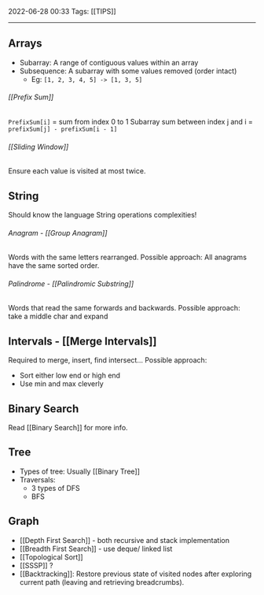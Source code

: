 2022-06-28 00:33
Tags: [[TIPS]] 
- - - - - - - - - - - - - - - - - - - - - - - - - - - - -   
## Arrays
- Subarray: A range of contiguous values within an array
- Subsequence: A subarray with some values removed (order intact)
	- Eg: `[1, 2, 3, 4, 5] -> [1, 3, 5]`

###### [[Prefix Sum]]
`PrefixSum[i]` = sum from index 0 to 1 
Subarray sum between index j and i = `prefixSum[j] - prefixSum[i - 1]` 

###### [[Sliding Window]]
Ensure each value is visited at most twice.

## String
Should know the language String operations complexities!

###### Anagram - [[Group Anagram]]
Words with the same letters rearranged.
Possible approach: All anagrams have the same sorted order.

###### Palindrome - [[Palindromic Substring]]
Words that read the same forwards and backwards.
Possible approach: take a middle char and expand

## Intervals - [[Merge Intervals]] 
Required to merge, insert, find intersect...
Possible approach: 
- Sort either low end or high end
- Use min and max cleverly

## Binary Search
Read [[Binary Search]] for more info.

## Tree
- Types of tree: Usually [[Binary Tree]]
- Traversals: 
	- 3 types of DFS
	- BFS

## Graph
- [[Depth First Search]] - both recursive and stack implementation
- [[Breadth First Search]] - use deque/ linked list
- [[Topological Sort]]
- [[SSSP]] ?
- [[Backtracking]]: Restore previous state of visited nodes after exploring current path (leaving and retrieving breadcrumbs).
